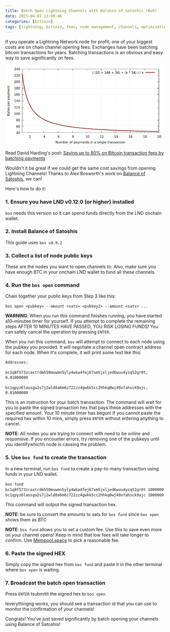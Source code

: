 ```yaml
---
title: Batch Open Lightning Channels with Balance of Satoshis (BoS)
date: 2021-04-07 13:09:46
categories: [bitcoin]
tags: [lightning, bitcoin, fees, node management, channels, optimization, batching]
---
```


If you operate a Lightning Network node for profit, one of your biggest costs are on chain channel opening fees. Exchanges have been batching bitcoin transactions for years. Batching transactions is an obvious and easy way to save significantly on fees.

![space savings by batching bitcoin transactions](/assets/img/btc-batching-savings.png)

Read David Harding's post: [Saving up to 80% on Bitcoin transaction fees by batching payments
](https://bitcointechtalk.com/saving-up-to-80-on-bitcoin-transaction-fees-by-batching-payments-4147ab7009fb)

Wouldn't it be great if we could get the same cost savings from opening Lightning Channels! Thanks to Alex Bosworth's work on [Balance of Satoshis](https://github.com/alexbosworth/balanceofsatoshis), we can! 

Here's how to do it:

### 1. Ensure you have LND v0.12.0 (or higher) installed

`bos` needs this version so it can spend funds directly from the LND onchain wallet.

### 2. Install Balance of Satoshis 

This guide uses `bos v8.0.2`

### 3. Collect a list of node public keys

These are the nodes you want to open channels to. Also, make sure you have enough BTC in your onchain LND wallet to fund all these channels. 

### 4. Run the `bos open` command 

Chain together your public keys from Step 3 like this:

`bos open <pubkey> --amount <sats> <pubkey2> --amount <sats> ...`

**WARNING**: When you run this command finishes running, you have started a10-minutee timer for yourself. If you attempt to complete the remaining steps AFTER 10 MINUTES HAVE PASSED, YOU RISK LOSING FUNDS! You can safely cancel the operation by pressing `ENTER`.

When you run this command, `bos` will attempt to connect to each node using the pubkey you provided. It will negotiate a channel open contract address for each node. When it's complete, it will print some text like this:

```
Addresses:

bc1q8f573zcaxtrdmh50muwmn5yly4wka4fej67xm5jxljed6wuu4yzq52gr0t, 0.01000000

bc1qpyz6lausga2s7j2wld8a6m6z722zz4gwkk5cc2hhkq0wj49xfahsck9ajc, 0.01000000 
```

This is an instruction for your batch transaction. The command will wait for you to paste the signed transaction hex that pays these addresses with the specified amount. Your 10 minute timer has begun! If you cannot paste the required hex within 10 mins, simply press `ENTER` without entering anything to cancel.

**NOTE**: All nodes you are trying to connect with need to be online and responsive. If you encounter errors, try removing one of the pubkeys until you identifywhichh node is causing the problem. 

### 5. Use `bos fund` to create the transaction 

In a new terminal, run `bos fund` to create a pay-to-many transaction using funds in your LND wallet. 

`bos fund bc1q8f573zcaxtrdmh50muwmn5yly4wka4fej67xm5jxljed6wuu4yzq52gr0t 1000000 bc1qpyz6lausga2s7j2wld8a6m6z722zz4gwkk5cc2hhkq0wj49xfahsck9ajc 1000000`

This command will output the signed transaction hex. 

**NOTE**: be sure to convert the amounts to sats for `bos fund` since `bos open` shows them as BTC

**NOTE**: `bos fund` allows you to set a custom fee. Use this to save even more on your channel opens! Keep in mind that low fees will take longer to confirm. Use [Mempool.space](https://mempool.space) to pick a reasonable fee.  


### 6. Paste the signed HEX

Simply copy the signed hex from `bos fund` and paste it in the other terminal where `bos open` is waiting.

### 7. Broadcast the batch open transaction

Press `ENTER` tsubmitit the signed hex to `bos open`

Ieverythingng works, you should see a transaction id that you can use to monitor the confirmation of your channels!

Congrats! You've just saved significantly by batch opening your channels using Balance of Satoshis!
